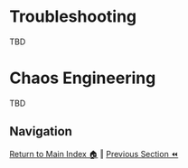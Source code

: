 Troubleshooting
=============
TBD

Chaos Engineering
=============
TBD


## Navigation

[Return to Main Index 🏠](../readme.md) ‖
[Previous Section ⏪](./cost-management.md) 